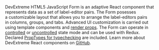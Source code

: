DevExtreme HTML5 JavaScript Form is&nbsp;an&nbsp;adaptive React component that represents data as&nbsp;a&nbsp;set of&nbsp;label-editor pairs. The Form posesses a&nbsp;customizable layout that allows you to&nbsp;arrange the label-editors pairs in&nbsp;columns, groups, and tabs. Advanced UI&nbsp;customization is&nbsp;carried out using template components and [render props](https://reactjs.org/docs/render-props.html). The Form can operate&nbsp;in [controlled](https://reactjs.org/docs/forms.html#controlled-components) or&nbsp;[uncontrolled](https://reactjs.org/docs/uncontrolled-components.html) state mode and can be&nbsp;used with Redux. Declared [PropTypes for typechecking](https://reactjs.org/docs/typechecking-with-proptypes.html) are included. Learn more about DevExtreme React components&nbsp;on [GitHub](https://github.com/DevExpress/devextreme-react#readme).